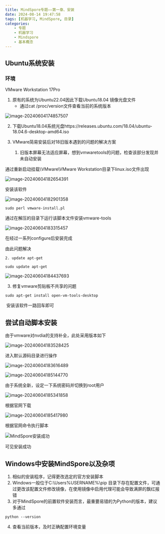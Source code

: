```yaml
---
title: MindSpore专题——第一章、安装
date: 2024-08-14 19:47:58
tags: [机器学习, MindSpore, 目录]
categories: 
	- 专题
	- 机器学习
	- Mindspore
	- 基本概念
---
```

## Ubuntu系统安装

### 环境

 VMware Workstation 17Pro

1. 原有的系统为Ubuntu22.04因此下载Ubuntu18.04 镜像光盘文件
   -  通过cat /proc/version文件查看当前的系统版本

<!--more-->

![image-20240604174857507](https://s2.loli.net/2024/06/04/9tNsqxUkrJFHQOc.png)

2. 下载Ubuntu18.04系统光盘https://releases.ubuntu.com/18.04/ubuntu-18.04.6-desktop-amd64.iso

3. VMware简易安装后对18旧版本遇到的问题的解决方案
   1. 旧版本屏幕无法适应屏幕，想到vmwaretools的问题，检查该部分发现并未自动安装

通过重新启动挂载\VMware\VMware Workstation目录下linux.iso文件出现

![image-20240604182654391](https://s2.loli.net/2024/06/06/IWioHYeLj9JgMtb.png)

安装该软件

![image-20240604182901358](https://s2.loli.net/2024/06/04/vIXUHlWVx2sb1co.png)

```shell
sudo perl vmware-install.pl
```

通过在解压的目录下运行该脚本文件安装vmware-tools

![image-20240604183315457](https://s2.loli.net/2024/06/04/pJI4WAgKdYmvPES.png)

在经过一系列configure后安装完成

由此问题解决

 	2. update apt-get

```shell
sudo update apt-get
```



![image-20240604184437693](https://s2.loli.net/2024/06/04/9cXhEq3V2DMiWNx.png)

3. 修复vmware剪贴板不共享的问题

```shell
sudo apt-get install open-vm-tools-desktop
```

​	安装该软件一路回车即可

## 尝试自动脚本安装

由于vmware对nvdia的支持补全，此处采用版本如下

![image-20240604183528425](https://s2.loli.net/2024/06/04/5e3IG9tuAPdfjKr.png)

进入默认源码目录进行操作

![image-20240604183616489](https://s2.loli.net/2024/06/04/K8tqnFmeQuOMiZc.png)

![image-20240604185144770](https://s2.loli.net/2024/06/04/d1YgnqUjbWJfXLH.png)

由于系统全新，设定一下系统密码并切换到root用户

![image-20240604185341858](https://s2.loli.net/2024/06/04/KQiWzJtOUsS2mnT.png)

根据官网下载

![image-20240604185417980](https://s2.loli.net/2024/06/04/g3BCMVGQHDzjAUL.png)

根据官网命令执行脚本

![MindSpore安装成功](https://s2.loli.net/2024/06/05/xBlJgjPwU3krsqa.png)

可见安装成功

## Windows中安装MindSpore以及杂项

1. 相似的安装程序，记得更改选定的官方安装脚本
2. Windows一般位于C:\Users\%USERNAME%\pip 目录下存在配置文件，可通过更改该配置文件修改镜像，在使用镜像中启用代理可能会导致满屏的飘红报错
3. 对于MindSpore的前置软件安装而言，最重要易错的为Python的版本，建议多通过

```shell
python --version
```
4. 查看当前版本，及时正确配置环境变量